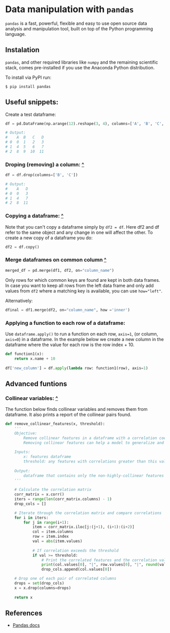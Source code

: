 # Data manipulation with `pandas`

`pandas` is a fast, powerful, flexible and easy to use open source data analysis and manipulation tool, built on top of the Python programming language.


## Instalation

`pandas`, and other required libraries like `numpy` and the remaining scientific stack, comes pre-installed if you use the Anaconda Python distribution. 

To install via PyPI run:

```
$ pip install pandas
```

## Useful snippets:

Create a test dataframe:

```python
df = pd.DataFrame(np.arange(12).reshape(3, 4), columns=['A', 'B', 'C', 'D'])

# Output:
#    A  B   C   D
# 0  0  1   2   3
# 1  4  5   6   7
# 2  8  9  10  11
```

### Droping (removing) a column: [^](https://pandas.pydata.org/pandas-docs/stable/reference/api/pandas.DataFrame.drop.html)

```python
df = df.drop(columns=['B', 'C'])

# Output:
#    A   D
# 0  0   3
# 1  4   7
# 2  8  11
```

### Copying a dataframe: [^](https://pandas.pydata.org/pandas-docs/stable/reference/api/pandas.DataFrame.copy.html)

Note that you can't copy a dataframe simply by `df2 = df`. Here df2 and df refer to the same object and any change in one will affect the other. To create a new copy of a dataframe you do:

```python
df2 = df.copy()
```

### Merge dataframes on common column [^](https://stackoverflow.com/questions/43297589/merge-two-data-frames-based-on-common-column-values-in-pandas)

```python
merged_df = pd.merge(df1, df2, on="column_name")
```

Only rows for which common keys are found are kept in both data frames. In case you want to keep all rows from the left data frame and only add values from `df2` where a matching key is available, you can use `how="left"`.

Alternatively:

```python
dfinal = df1.merge(df2, on="column_name", how ='inner')
```

### Applying a function to each row of a dataframe:

Use `dataframe.apply()` to run a function on each row, `axis=1`, (or column, `axis=0`) in a dataframe. In the example below we create a new column in the dataframe where the value for each row is the row index + 10.

```python
def function1(x):
    return x.name + 10
    
df['new_column'] = df.apply(lambda row: function1(row), axis=1)
```


## Advanced funtions

### Collinear variables: [^](https://stackoverflow.com/questions/29294983/how-to-calculate-correlation-between-all-columns-and-remove-highly-correlated-on/61938339)

The function below finds collinear variables and removes them from dataframe. It also prints a report of the collinear pairs found.

```python
def remove_collinear_features(x, threshold):
    '''
    Objective:
        Remove collinear features in a dataframe with a correlation coefficient greater than the threshold. 
        Removing collinear features can help a model to generalize and improves the interpretability of the model.
        
    Inputs: 
        x: features dataframe
        threshold: any features with correlations greater than this value are removed
    
    Output: 
        dataframe that contains only the non-highly-collinear features
    '''
    
    # Calculate the correlation matrix
    corr_matrix = x.corr()
    iters = range(len(corr_matrix.columns) - 1)
    drop_cols = []

    # Iterate through the correlation matrix and compare correlations
    for i in iters:
        for j in range(i+1):
            item = corr_matrix.iloc[j:(j+1), (i+1):(i+2)]
            col = item.columns
            row = item.index
            val = abs(item.values)
            
            # If correlation exceeds the threshold
            if val >= threshold:
                # Print the correlated features and the correlation value
                print(col.values[0], "|", row.values[0], "|", round(val[0][0], 2))
                drop_cols.append(col.values[0])

    # Drop one of each pair of correlated columns
    drops = set(drop_cols)
    x = x.drop(columns=drops)
               
    return x
```

## References

- [Pandas docs](https://pandas.pydata.org/pandas-docs/stable/getting_started/index.html)
